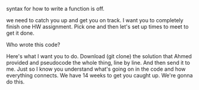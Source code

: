syntax for how to write a function is off. 

we need to catch you up and get you on track. I want you to completely finish one HW assignment. Pick one and then let's set up times to meet to get it done. 

Who wrote this code? 

Here's what I want you to do. Download (git clone) the solution that Ahmed provided and pseudocode the whole thing, line by line. And then send it to me. Just so I know you understand what's going on in the code and how everything connects. We have 14 weeks to get you caught up. We're gonna do this.